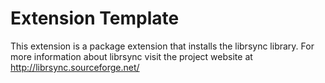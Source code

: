 # Extension Template

This extension is a package extension that installs the librsync library.
For more information about librsync visit the project website at
http://librsync.sourceforge.net/
